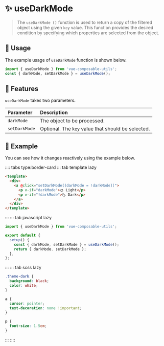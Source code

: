 # :sparkles: useDarkMode

> The `useDarkMode ()` function is used to return a copy of the filtered object using the given `key` value. This function provides the desired condition by specifying which properties are selected from the object.

## :maple_leaf: Usage

The example usage of `useDarkMode` function is shown below.

```js
import { useDarkMode } from 'vue-composable-utils';
const { darkMode, setDarkMode } = useDarkMode();
```

## :rocket: Features

`useDarkMode` takes two parameters.

| Parameter     | Description                                        |
| :------------ | :------------------------------------------------- |
| `darkMode`    | The object to be processed.                        |
| `setDarkMode` | Optional. The `key` value that should be selected. |

## :bouquet: Example

You can see how it changes reactively using the example below.

<DarkModeComponent />

:::: tabs type:border-card
::: tab template lazy

```html
<template>
  <div>
    <a @click="setDarkMode((darkMode = !darkMode))">
      <p v-if="darkMode">🌞 Light</p>
      <p v-if="!darkMode">🌜 Dark</p>
    </a>
  </div>
</template>
```

:::
::: tab javascript lazy

```js
import { useDarkMode } from 'vue-composable-utils';

export default {
  setup() {
    const { darkMode, setDarkMode } = useDarkMode();
    return { darkMode, setDarkMode };
  },
};
```

:::
::: tab scss lazy

```scss
.theme-dark {
  background: black;
  color: white;
}

a {
  cursor: pointer;
  text-decoration: none !important;
}

p {
  font-size: 1.5em;
}
```

:::
::::

<ToggleDarkMode/>
